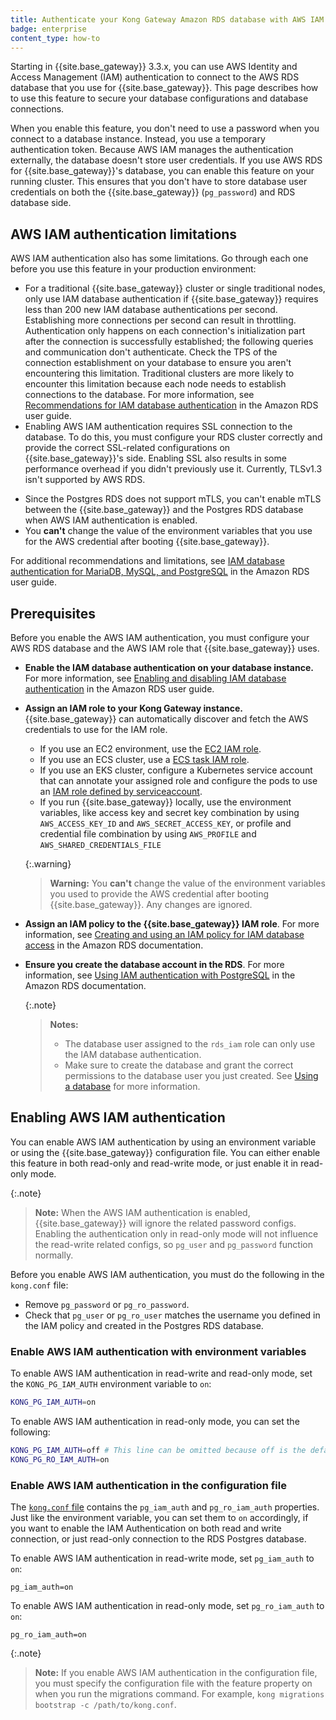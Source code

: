 ```yaml
---
title: Authenticate your Kong Gateway Amazon RDS database with AWS IAM
badge: enterprise
content_type: how-to
---
```


Starting in {{site.base_gateway}} 3.3.x, you can use AWS Identity and Access Management (IAM) authentication to connect to the AWS RDS database that you use for {{site.base_gateway}}. This page describes how to use this feature to secure your database configurations and database connections.

When you enable this feature, you don't need to use a password when you connect to a database instance. Instead, you use a temporary authentication token. Because AWS IAM manages the authentication externally, the database doesn't store user credentials. If you use AWS RDS for {{site.base_gateway}}'s database, you can enable this feature on your running cluster. This ensures that you don't have to store database user credentials on both the {{site.base_gateway}} (`pg_password`) and RDS database side. 

## AWS IAM authentication limitations

AWS IAM authentication also has some limitations. Go through each one before you use this feature in your production environment:

* For a traditional {{site.base_gateway}} cluster or single traditional nodes, only use IAM database authentication if {{site.base_gateway}} requires less than 200 new IAM database authentications per second. Establishing more connections per second can result in throttling. Authentication only happens on each connection's initialization part after the connection is successfully established; the following queries and communication don't authenticate. Check the TPS of the connection establishment on your database to ensure you aren't encountering this limitation. Traditional clusters are more likely to encounter this limitation because each node needs to establish connections to the database. For more information, see [Recommendations for IAM database authentication](https://docs.aws.amazon.com/AmazonRDS/latest/UserGuide/UsingWithRDS.IAMDBAuth.html#UsingWithRDS.IAMDBAuth.ConnectionsPerSecond) in the Amazon RDS user guide. 
* Enabling AWS IAM authentication requires SSL connection to the database. To do this, you must configure your RDS cluster correctly and provide the correct SSL-related configurations on {{site.base_gateway}}'s side. Enabling SSL also results in some performance overhead if you didn't previously use it. Currently, TLSv1.3 isn't supported by AWS RDS.
- Since the Postgres RDS does not support mTLS, you can't enable mTLS between the {{site.base_gateway}} and the Postgres RDS database when AWS IAM authentication is enabled.
- You **can't** change the value of the environment variables that you use for the AWS credential after booting {{site.base_gateway}}.

For additional recommendations and limitations, see [IAM database authentication for MariaDB, MySQL, and PostgreSQL](https://docs.aws.amazon.com/AmazonRDS/latest/UserGuide/UsingWithRDS.IAMDBAuth.html) in the Amazon RDS user guide. 

## Prerequisites

Before you enable the AWS IAM authentication, you must configure your AWS RDS database and the AWS IAM role that {{site.base_gateway}} uses.

- **Enable the IAM database authentication on your database instance.** For more information, see [Enabling and disabling IAM database authentication](https://docs.aws.amazon.com/AmazonRDS/latest/UserGuide/UsingWithRDS.IAMDBAuth.Enabling.html) in the Amazon RDS user guide.
- **Assign an IAM role to your Kong Gateway instance.** {{site.base_gateway}} can automatically discover and fetch the AWS credentials to use for the IAM role.
   - If you use an EC2 environment, use the [EC2 IAM role](https://docs.aws.amazon.com/AWSEC2/latest/UserGuide/iam-roles-for-amazon-ec2.html).
   - If you use an ECS cluster, use a [ECS task IAM role](https://docs.aws.amazon.com/AmazonECS/latest/userguide/task-iam-roles.html).
   - If you use an EKS cluster, configure a Kubernetes service account that can annotate your assigned role and configure the pods to use an [IAM role defined by serviceaccount](https://docs.aws.amazon.com/eks/latest/userguide/associate-service-account-role.html).
   - If you run {{site.base_gateway}} locally, use the environment variables, like access key and secret key combination by using `AWS_ACCESS_KEY_ID` and `AWS_SECRET_ACCESS_KEY`, or profile and credential file combination by using `AWS_PROFILE` and `AWS_SHARED_CREDENTIALS_FILE`
   
   {:.warning}
   > **Warning:** You **can't** change the value of the environment variables you used to provide the AWS credential after booting {{site.base_gateway}}. Any changes are ignored.

- **Assign an IAM policy to the {{site.base_gateway}} IAM role**. For more information, see [Creating and using an IAM policy for IAM database access](https://docs.aws.amazon.com/AmazonRDS/latest/UserGuide/UsingWithRDS.IAMDBAuth.IAMPolicy.html) in the Amazon RDS documentation.

- **Ensure you create the database account in the RDS**. For more information, see [Using IAM authentication with PostgreSQL](https://docs.aws.amazon.com/AmazonRDS/latest/UserGuide/UsingWithRDS.IAMDBAuth.DBAccounts.html#UsingWithRDS.IAMDBAuth.DBAccounts.PostgreSQL) in the Amazon RDS documentation. 

   {:.note}
   > **Notes:** 
   > * The database user assigned to the `rds_iam` role can only use the IAM database authentication.
   > * Make sure to create the database and grant the correct permissions to the database user you just created. See [Using a database](/gateway/latest/install/linux/debian/#using-a-database) for more information.

## Enabling AWS IAM authentication

You can enable AWS IAM authentication by using an environment variable or using the {{site.base_gateway}} configuration file. You can either enable this feature in both read-only and read-write mode, or just enable it in read-only mode. 

{:.note}
> **Note:** When the AWS IAM authentication is enabled, {{site.base_gateway}} will ignore the related password configs. Enabling the authentication only in read-only mode will not influence the read-write related configs, so `pg_user` and `pg_password` function normally. 

Before you enable AWS IAM authentication, you must do the following in the `kong.conf` file:
* Remove `pg_password` or `pg_ro_password`.
* Check that `pg_user` or `pg_ro_user` matches the username you defined in the IAM policy and created in the Postgres RDS database.

### Enable AWS IAM authentication with environment variables

To enable AWS IAM authentication in read-write and read-only mode, set the `KONG_PG_IAM_AUTH` environment variable to `on`: 

```bash
KONG_PG_IAM_AUTH=on
```

To enable AWS IAM authentication in read-only mode, you can set the following:

```bash
KONG_PG_IAM_AUTH=off # This line can be omitted because off is the default value
KONG_PG_RO_IAM_AUTH=on
```

### Enable AWS IAM authentication in the configuration file

The [`kong.conf` file](/gateway/{{page.kong_version}}/production/kong-conf/) contains the `pg_iam_auth` and `pg_ro_iam_auth` properties.
Just like the environment variable, you can set them to `on` accordingly, if you want to enable the IAM Authentication on both read and write connection, or just read-only connection to the RDS Postgres database.

To enable AWS IAM authentication in read-write mode, set `pg_iam_auth` to `on`:

```text
pg_iam_auth=on
```

To enable AWS IAM authentication in read-only mode, set `pg_ro_iam_auth` to `on`:
```text
pg_ro_iam_auth=on
```

{:.note}
> **Note:** If you enable AWS IAM authentication in the configuration file, you must specify the configuration file with the feature property on when you run the migrations command. For example, `kong migrations bootstrap -c /path/to/kong.conf`.